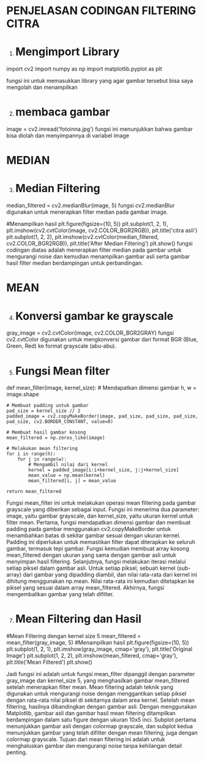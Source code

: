 # PENJELASAN CODINGAN FILTERING CITRA

1. # Mengimport Library
import cv2
import numpy as np
import matplotlib.pyplot as plt

fungsi ini untuk memasukkan library yang agar gambar tersebut bisa saya mengolah dan menampilkan

 2. # membaca gambar
image = cv2.imread('fotoinna.jpg')
fungsi ini menunjukkan bahwa gambar bisa diolah dan menyimpannya di variabel image

# MEDIAN

3. # Median Filtering
median_filtered = cv2.medianBlur(image, 5)
fungsi cv2.medianBlur digunakan untuk menerapkan filter median pada gambar image.

#Menampilkan hasil
plt.figure(figsize=(10, 5))
plt.subplot(1, 2, 1), plt.imshow(cv2.cvtColor(image, cv2.COLOR_BGR2RGB)), plt.title('citra asli')
plt.subplot(1, 2, 2), plt.imshow(cv2.cvtColor(median_filtered, cv2.COLOR_BGR2RGB)), plt.title('After Median Filtering')
plt.show()
fungsi codingan diatas adalah menerapkan filter median pada gambar untuk mengurangi noise dan kemudian menampilkan gambar asli serta gambar hasil filter median berdampingan untuk perbandingan.

# MEAN

4. # Konversi gambar ke grayscale
gray_image = cv2.cvtColor(image, cv2.COLOR_BGR2GRAY)
fungsi cv2.cvtColor digunakan untuk mengkonversi gambar dari format BGR (Blue, Green, Red) ke format grayscale (abu-abu).

5. # Fungsi Mean filter
 def mean_filter(image, kernel_size):
    # Mendapatkan dimensi gambar
    h, w = image.shape
    
    # Membuat padding untuk gambar
    pad_size = kernel_size // 2
    padded_image = cv2.copyMakeBorder(image, pad_size, pad_size, pad_size, pad_size, cv2.BORDER_CONSTANT, value=0)
    
    # Membuat hasil gambar kosong
    mean_filtered = np.zeros_like(image)
    
    # Melakukan mean filtering
    for i in range(h):
        for j in range(w):
            # Mengambil nilai dari kernel
            kernel = padded_image[i:i+kernel_size, j:j+kernel_size]
            mean_value = np.mean(kernel)
            mean_filtered[i, j] = mean_value
    
    return mean_filtered

Fungsi mean_filter ini untuk melakukan operasi mean filtering pada gambar grayscale yang diberikan sebagai input. Fungsi ini menerima dua parameter: image, yaitu gambar grayscale, dan kernel_size, yaitu ukuran kernel untuk filter mean. Pertama, fungsi mendapatkan dimensi gambar dan membuat padding pada gambar menggunakan cv2.copyMakeBorder untuk menambahkan batas di sekitar gambar sesuai dengan ukuran kernel. Padding ini diperlukan untuk memastikan filter dapat diterapkan ke seluruh gambar, termasuk tepi gambar. Fungsi kemudian membuat array kosong mean_filtered dengan ukuran yang sama dengan gambar asli untuk menyimpan hasil filtering. Selanjutnya, fungsi melakukan iterasi melalui setiap piksel dalam gambar asli. Untuk setiap piksel, sebuah kernel (sub-array) dari gambar yang dipadding diambil, dan nilai rata-rata dari kernel ini dihitung menggunakan np.mean. Nilai rata-rata ini kemudian ditetapkan ke piksel yang sesuai dalam array mean_filtered. Akhirnya, fungsi mengembalikan gambar yang telah difilter.

7. # Mean Filtering dan Hasil
#Mean Filtering dengan kernel size 5
mean_filtered = mean_filter(gray_image, 5)
#Menampilkan hasil
plt.figure(figsize=(10, 5))
plt.subplot(1, 2, 1), plt.imshow(gray_image, cmap='gray'), plt.title('Original Image')
plt.subplot(1, 2, 2), plt.imshow(mean_filtered, cmap='gray'), plt.title('Mean Filtered')
plt.show()

Jadi fungsi ini adalah untuk fungsi mean_filter dipanggil dengan parameter gray_image dan kernel_size 5, yang menghasilkan gambar mean_filtered setelah menerapkan filter mean. Mean filtering adalah teknik yang digunakan untuk mengurangi noise dengan menggantikan setiap piksel dengan rata-rata nilai piksel di sekitarnya dalam area kernel. Setelah mean filtering, hasilnya dibandingkan dengan gambar asli. Dengan menggunakan Matplotlib, gambar asli dan gambar hasil mean filtering ditampilkan berdampingan dalam satu figure dengan ukuran 10x5 inci. Subplot pertama menunjukkan gambar asli dengan colormap grayscale, dan subplot kedua menunjukkan gambar yang telah difilter dengan mean filtering, juga dengan colormap grayscale. Tujuan dari mean filtering ini adalah untuk menghaluskan gambar dan mengurangi noise tanpa kehilangan detail penting.
